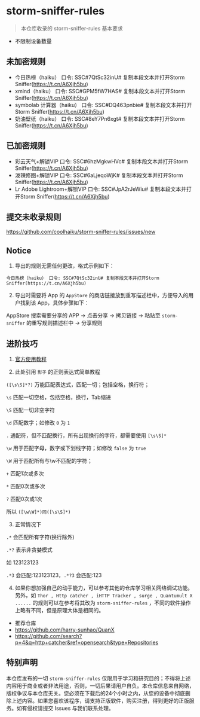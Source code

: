 # storm-sniffer-rules
>本仓库收录的 storm-sniffer-rules 基本要求

- 不限制设备数量

## 未加密规则

- 今日热榜（haiku） 口令: SSC#7QtSc32inU# 复制本段文本并打开Storm Sniffer(https://t.cn/A6Xjh5bu)
- xmind（haiku） 口令: SSC#GPM5fW7HAS# 复制本段文本并打开Storm Sniffer(https://t.cn/A6Xjh5bu)
- symbolab 计算器（haiku） 口令: SSC#DQ463pnbie# 复制本段文本并打开Storm Sniffer(https://t.cn/A6Xjh5bu)
- 奶油壁纸（haiku） 口令: SSC#8eY7Pn6xgt# 复制本段文本并打开Storm Sniffer(https://t.cn/A6Xjh5bu)

## 已加密规则

- 彩云天气+解锁VIP 口令: SSC#6hzMgkwHVc# 复制本段文本并打开Storm Sniffer(https://t.cn/A6Xjh5bu)
- 泼辣修图+解锁VIP 口令: SSC#6aLjeqoWjK# 复制本段文本并打开Storm Sniffer(https://t.cn/A6Xjh5bu)
- Lr Adobe Lightroom+解锁VIP 口令: SSC#JpA2rJeWiu# 复制本段文本并打开Storm Sniffer(https://t.cn/A6Xjh5bu)

## 提交未收录规则

<https://github.com/coolhaiku/storm-sniffer-rules/issues/new>

## Notice

1. 导出的规则无需任何更改，格式示例如下：

`今日热榜（haiku） 口令: SSC#7QtSc32inU# 复制本段文本并打开Storm Sniffer(https://t.cn/A6Xjh5bu)`

2. 导出时需要将 App 的 `AppStore` 的商店链接放到重写描述栏中，方便导入的用户找到该 App，具体步骤如下：

AppStore 搜索需要分享的 APP -> 点击分享 -> 拷贝链接 -> 粘贴至 `storm-sniffer` 的重写规则描述栏中 -> 分享规则

## 进阶技巧
 
1. [官方使用教程](https://www.yuque.com/books/share/714448b3-1b89-4fa9-9b12-b4a4b8bd6adc/glo9g5)
 
 
2. 此处引用 `影子` 的正则表达式简单教程
 
`([\s\S]*?)` 万能匹配表达式，匹配一切；包括空格，换行符；
 
`\s` 匹配一切空格，包括空格，换行，Tab缩进

`\S` 匹配一切非空字符

`\d` 匹配数字；如修改 `0` 为 `1`

`.` 通配符，但不匹配换行，所有出现换行的字符，都需要使用 `[\s\S]*`

`\w` 用于匹配字母，数字或下划线字符；如修改 `false` 为 `true`

`\W` 用于匹配所有与\w不匹配的字符；

`+` 匹配1次或多次

`*` 匹配0次或多次

`?` 匹配0次或1次

所以 `([\w\W]*)同([\s\S]*)`

3. 正常情况下

`.*` 会匹配所有字符(换行除外)

`.*?` 表示非贪婪模式

如 123123123

`.*3` 会匹配:123123123，`.*?3` 会匹配:123


4. 如果你想加强自己的动手能力，可以参考其他的仓库学习相关网络调试功能。另外，如 `Thor , Http catcher , iHTTP Tracker , surge , Quantumult X ......` 的规则可以在参考将其改为 `storm-sniffer-rules` ，不同的软件操作上略有不同，但是原理大体是相同的。
 
 - 推荐仓库
  - <https://github.com/harry-sunhao/QuanX>
  - <https://github.com/search?p=4&q=http+catcher&ref=opensearch&type=Repositories>


## 特别声明

本仓库发布的一切 `storm-sniffer-rules` 仅限用于学习和研究目的；不得将上述内容用于商业或者非法用途，否则，一切后果请用户自负。本仓库信息来自网络，版权争议与本仓库无关。您必须在下载后的24个小时之内，从您的设备中彻底删除上述内容。如果您喜欢该程序，请支持正版软件，购买注册，得到更好的正版服务。如有侵权请提交 Issues 与我们联系处理。
